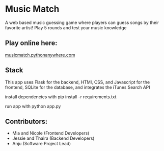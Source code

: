 # Music Match

A web based music guessing game where players can guess songs by their favorite artist! Play 5 rounds and test your music knowledge

## Play online here: 
[musicmatch.pythonanywhere.com](http://musicmatch.pythonanywhere.com)

## Stack
This app uses Flask for the backend, HTMl, CSS, and Javascript for the frontend, SQLite for the database, and integrates the iTunes Search API

install dependencies with pip install -r requirements.txt

run app with python app.py

## Contributors:
- Mia and Nicole (Frontend Developers)
- Jessie and Thaira (Backend Developers)
- Anju (Software Project Lead)
